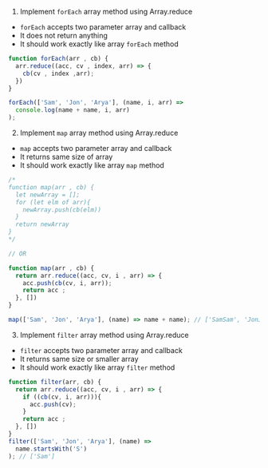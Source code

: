 1. Implement `forEach` array method using Array.reduce

- `forEach` accepts two parameter array and callback
- It does not return anything
- It should work exactly like array `forEach` method

```js
function forEach(arr , cb) {
  arr.reduce((acc, cv , index, arr) => {
    cb(cv , index ,arr);
  })
}

forEach(['Sam', 'Jon', 'Arya'], (name, i, arr) =>
  console.log(name + name, i, arr)
);
```

2. Implement `map` array method using Array.reduce

- `map` accepts two parameter array and callback
- It returns same size of array
- It should work exactly like array `map` method

```js
/*
function map(arr , cb) {
  let newArray = [];
  for (let elm of arr){
    newArray.push(cb(elm))
  }
  return newArray
} 
*/

// OR

function map(arr , cb) {
  return arr.reduce((acc, cv, i , arr) => {
    acc.push(cb(cv, i, arr));
    return acc ;
  }, [])
}

map(['Sam', 'Jon', 'Arya'], (name) => name + name); // ['SamSam', 'JonJon', 'AryaArya']
```

3. Implement `filter` array method using Array.reduce

- `filter` accepts two parameter array and callback
- It returns same size or smaller array
- It should work exactly like array `filter` method

```js
function filter(arr, cb) {
  return arr.reduce((acc, cv, i , arr) => {
    if ((cb(cv, i, arr))){
      acc.push(cv);
    }
    return acc ;
  }, [])
}
filter(['Sam', 'Jon', 'Arya'], (name) =>
  name.startsWith('S')
); // ['Sam']
```
